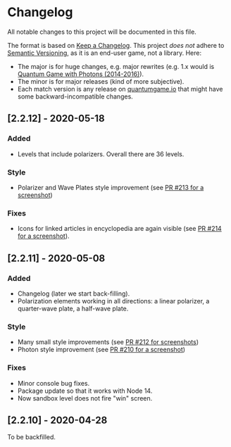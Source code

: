 # Changelog

All notable changes to this project will be documented in this file.

The format is based on [Keep a Changelog](https://keepachangelog.com/en/1.0.0/).
This project *does not* adhere to [Semantic Versioning](https://semver.org/spec/v2.0.0.html), as it is an end-user game, not a library.
Here:

* The major is for huge changes, e.g. major rewrites (e.g. 1.x would is [Quantum Game with Photons (2014-2016)](https://github.com/stared/quantum-game)).
* The minor is for major releases (kind of more subjective).
* Each match version is any release on [quantumgame.io](https://quantumgame.io/) that might have some backward-incompatible changes.

## [2.2.12] - 2020-05-18

### Added

* Levels that include polarizers. Overall there are 36 levels.

### Style

* Polarizer and Wave Plates style improvement (see [PR #213 for a screenshot](https://github.com/Quantum-Game/quantum-game-2/pull/213))

### Fixes

* Icons for linked articles in encyclopedia are again visible (see [PR #214 for a screenshot](https://github.com/Quantum-Game/quantum-game-2/pull/214)).

## [2.2.11] - 2020-05-08

### Added

* Changelog (later we start back-filling).
* Polarization elements working in all directions: a linear polarizer, a quarter-wave plate, a half-wave plate.

### Style

* Many small style improvements (see [PR #212 for screenshots](https://github.com/Quantum-Game/quantum-game-2/pull/212))
* Photon style improvement (see [PR #210 for a screenshot](https://github.com/Quantum-Game/quantum-game-2/pull/210))

### Fixes

* Minor console bug fixes.
* Package update so that it works with Node 14.
* Now sandbox level does not fire "win" screen.

## [2.2.10] - 2020-04-28

To be backfilled.
